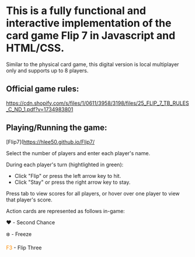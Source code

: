 # This is a fully functional and interactive implementation of the card game Flip 7 in Javascript and HTML/CSS.

Similar to the physical card game, this digital version is local multiplayer only and supports up to 8 players.

## Official game rules:
https://cdn.shopify.com/s/files/1/0611/3958/3198/files/25_FLIP_7_TB_RULES_C_ND_1.pdf?v=1734983801


## Playing/Running the game:
[Flip7](https://hlee50.github.io/Flip7/

Select the number of players and enter each player's name.

During each player's turn (hightlighted in green): 
- Click "Flip" or press the left arrow key to hit.
- Click "Stay" or press the right arrow key to stay.

Press tab to view scores for all players, or hover over one player to view that player's score.

Action cards are represented as follows in-game:

:heart: - Second Chance

:snowflake: - Freeze

<span style="color: darkorange;">F3</span> - Flip Three

